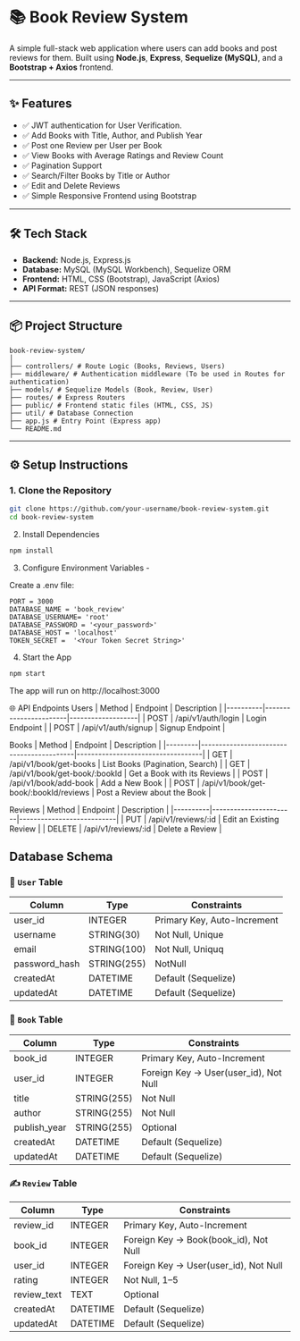 # 📚 Book Review System

A simple full-stack web application where users can add books and post reviews for them. Built using **Node.js**, **Express**, **Sequelize (MySQL)**, and a **Bootstrap + Axios** frontend.

---

## ✨ Features

- ✅ JWT authentication for User Verification.
- ✅ Add Books with Title, Author, and Publish Year
- ✅ Post one Review per User per Book
- ✅ View Books with Average Ratings and Review Count
- ✅ Pagination Support
- ✅ Search/Filter Books by Title or Author
- ✅ Edit and Delete Reviews
- ✅ Simple Responsive Frontend using Bootstrap

---

## 🛠 Tech Stack

- **Backend:** Node.js, Express.js
- **Database:** MySQL (MySQL Workbench), Sequelize ORM
- **Frontend:** HTML, CSS (Bootstrap), JavaScript (Axios)
- **API Format:** REST (JSON responses)

---

## 📦 Project Structure

```
book-review-system/
│
├── controllers/ # Route Logic (Books, Reviews, Users)
├── middleware/ # Authentication middleware (To be used in Routes for authentication)
├── models/ # Sequelize Models (Book, Review, User)
├── routes/ # Express Routers
├── public/ # Frontend static files (HTML, CSS, JS)
├── util/ # Database Connection
├── app.js # Entry Point (Express app)
└── README.md
```

---

## ⚙️ Setup Instructions

### 1. Clone the Repository

```bash
git clone https://github.com/your-username/book-review-system.git
cd book-review-system
```
2. Install Dependencies

```bash
npm install
```

3. Configure Environment Variables -

Create a .env file:
```
PORT = 3000
DATABASE_NAME = 'book_review'
DATABASE_USERNAME= 'root'
DATABASE_PASSWORD = '<your_password>'
DATABASE_HOST = 'localhost'
TOKEN_SECRET =  '<Your Token Secret String>'
```

4. Start the App

```bash
npm start
```

The app will run on http://localhost:3000

🌐 API Endpoints
Users
|  Method  |	Endpoint             |	Description      |
|----------|-----------------------|-------------------|
|  POST    |  /api/v1/auth/login   |  Login Endpoint   |
|  POST    |  /api/v1/auth/signup  |  Signup Endpoint  |

Books
| Method  |  Endpoint                                |	Description                      |
|---------|------------------------------------------|-----------------------------------|
| GET     |  /api/v1/book/get-books                  |	List Books (Pagination, Search)  |
| GET     |  /api/v1/book/get-book/:bookId           |	Get a Book with its Reviews      |
| POST    |  /api/v1/book/add-book                   |	Add a New Book                   |
| POST    |  /api/v1/book/get-book/:bookId/reviews   |  Post a Review about the Book     |

Reviews
|  Method  |	Endpoint             |	Description              |
|----------|-----------------------|---------------------------|
|  PUT     |	/api/v1/reviews/:id  |	Edit an Existing Review  |
|  DELETE  |	/api/v1/reviews/:id  |	Delete a Review          |

## Database Schema

### 👤 `User` Table

| Column       | Type         | Constraints            |
|--------------|--------------|------------------------|
| user_id      | INTEGER      | Primary Key, Auto-Increment|
| username     | STRING(30)   | Not Null, Unique       |
| email        | STRING(100)  | Not Null, Uniquq       |
| password_hash| STRING(255)  | NotNull                |
| createdAt    | DATETIME     | Default (Sequelize)    |
| updatedAt    | DATETIME     | Default (Sequelize)    |

### 📘 `Book` Table

| Column       | Type         | Constraints            |
|--------------|--------------|------------------------|
| book_id      | INTEGER      | Primary Key, Auto-Increment |
| user_id      | INTEGER      | Foreign Key → User(user_id), Not Null |
| title        | STRING(255)  | Not Null               |
| author       | STRING(255)  | Not Null               |
| publish_year | STRING(255)  | Optional               |
| createdAt    | DATETIME     | Default (Sequelize)    |
| updatedAt    | DATETIME     | Default (Sequelize)    |


### ✍️ `Review` Table

| Column       | Type     | Constraints                        |
|--------------|----------|------------------------------------|
| review_id    | INTEGER  | Primary Key, Auto-Increment        |
| book_id      | INTEGER  | Foreign Key → Book(book_id), Not Null |
| user_id      | INTEGER  | Foreign Key → User(user_id), Not Null |
| rating       | INTEGER  | Not Null, 1–5                      |
| review_text  | TEXT     | Optional                           |
| createdAt    | DATETIME | Default (Sequelize)                |
| updatedAt    | DATETIME | Default (Sequelize)                |
